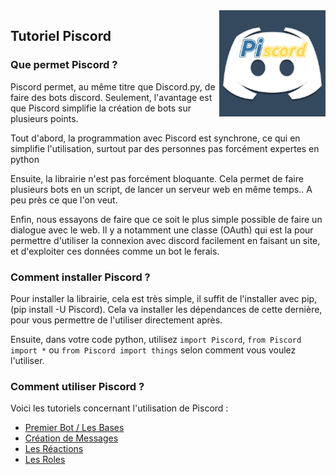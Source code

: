 <img src="https://github.com/Astremy/Piscord/blob/master/assets/Logo_Piscord.png" width="170" align="right" />

## Tutoriel Piscord

### Que permet Piscord ?
Piscord permet, au même titre que Discord.py, de faire des bots discord.
Seulement, l'avantage est que Piscord simplifie la création de bots sur plusieurs points.

Tout d'abord, la programmation avec Piscord est synchrone, ce qui en simplifie l'utilisation,
surtout par des personnes pas forcément expertes en python

Ensuite, la librairie n'est pas forcément bloquante.
Cela permet de faire plusieurs bots en un script, de lancer un serveur web en même temps..
A peu près ce que l'on veut.

Enfin, nous essayons de faire que ce soit le plus simple possible de faire un dialogue avec le web.
Il y a notamment une classe (OAuth) qui est la pour permettre d'utiliser la connexion avec discord facilement en faisant un site,
et d'exploiter ces données comme un bot le ferais.

### Comment installer Piscord ?
Pour installer la librairie, cela est très simple, il suffit de l'installer avec pip, (pip install -U Piscord).
Cela va installer les dépendances de cette dernière, pour vous permettre de l'utiliser directement après.

Ensuite, dans votre code python, utilisez `import Piscord`, `from Piscord import *` ou `from Piscord import things`
selon comment vous voulez l'utiliser.

### Comment utiliser Piscord ?
Voici les tutoriels concernant l'utilisation de Piscord :
- [Premier Bot / Les Bases](https://github.com/Astremy/Piscord_Tutorial/blob/master/First_Bot.md)
- [Création de Messages](https://github.com/Astremy/Piscord_Tutorial/blob/master/Create_Message.md)
- [Les Réactions](https://github.com/Astremy/Piscord_Tutorial/blob/master/Reactions.md)
- [Les Roles](https://github.com/Astremy/Piscord_Tutorial/blob/master/Roles.md)
